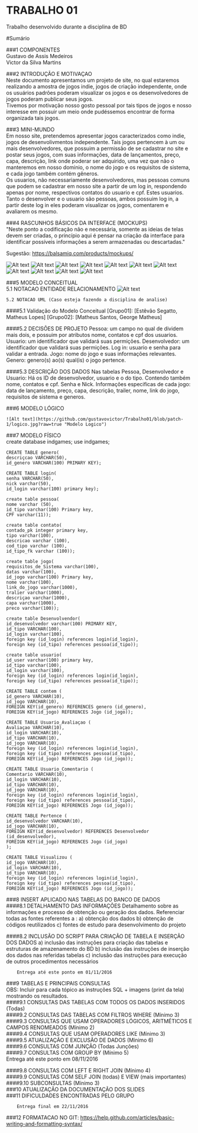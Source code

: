 # TRABALHO 01
Trabalho desenvolvido durante a disciplina de BD

#Sumário

###1	COMPONENTES<br>
Gustavo de Assis Medeiros<br>
Victor da Silva Martins<br>

###2	INTRODUÇÃO E MOTIVAÇAO<br>
Neste documento apresentamos um projeto de site, no qual estaremos realizando a amostra de jogos indie, jogos de criação independente, onde os usuários padrões poderam visualizar os jogos e os desenvolvedores de jogos poderam publicar seus jogos.<br>
Tivemos por motivação nosso gosto pessoal por tais tipos de jogos e nosso interesse em possuir um meio onde pudéssemos encontrar de forma organizada tais jogos.<br>

###3	MINI-MUNDO<br>
Em nosso site, pretendemos apresentar jogos caracterizados como indie, jogos de desenvolivmentos independente. Tais jogos pertencem à um ou mais desenvolvedores, que possuim a permissão de se cadastrar no site e postar seus jogos, com suas informações, data de lançamentos, preço, capa, descrição, link onde poderar ser adquirido, uma vez que não o manteremos em nosso dominio, o nome do jogo e os requisitos de sistema, e cada jogo também contém gêneros. <br>
Os usuarios, não necessariamente desenvolvedores, mas pessoas comuns que podem se cadastrar em nosso site a partir de um log in, respondendo apenas por nome, respectivos contatos do usuario e cpf. Estes usuarios. <br>
Tanto o desenvolver e o usuario são pessoas, ambos possuim log in, a partir deste log in eles poderam visualizar os jogos, comentarem e avaliarem os mesmo. <br>

###4	RASCUNHOS BÁSICOS DA INTERFACE (MOCKUPS)<br>
"Neste ponto a codificação não e necessária, somente as ideias de telas devem ser criadas, o princípio aqui é pensar na criação da interface para identificar possíveis informações a serem armazenadas ou descartadas." <br>

Sugestão: https://balsamiq.com/products/mockups/<br>

![Alt text](https://github.com/gustavovictor/Trabalho01/blob/patch-1/img16.jpg?raw=true "Title")
![Alt text](https://github.com/gustavovictor/Trabalho01/blob/patch-1/img40.jpg?raw=true "Title")
![Alt text](https://github.com/gustavovictor/Trabalho01/blob/patch-1/img74.jpg?raw=true "Title")
![Alt text](https://github.com/gustavovictor/Trabalho01/blob/patch-1/img110.jpg?raw=true "Title")
![Alt text](https://github.com/gustavovictor/Trabalho01/blob/patch-1/img134.jpg?raw=true "Title")
![Alt text](https://github.com/gustavovictor/Trabalho01/blob/patch-1/img152.jpg?raw=true "Title")
![Alt text](https://github.com/gustavovictor/Trabalho01/blob/patch-1/img176.jpg?raw=true "Title")
![Alt text](https://github.com/gustavovictor/Trabalho01/blob/patch-1/img194.jpg?raw=true "Title")
![Alt text](https://github.com/gustavovictor/Trabalho01/blob/patch-1/img212.jpg?raw=true "Title")
![Alt text](https://github.com/gustavovictor/Trabalho01/blob/patch-1/img230.jpg?raw=true "Title")
![Alt text](https://github.com/gustavovictor/Trabalho01/blob/patch-1/img248.jpg?raw=true "Title")


###5	MODELO CONCEITUAL<br>
    5.1 NOTACAO ENTIDADE RELACIONAMENTO
![Alt text](https://github.com/gustavovictor/Trabalho01/blob/patch-1/modelo%20conceitual.jpg?raw=true "Modelo Conceitual")
    
    5.2 NOTACAO UML (Caso esteja fazendo a disciplina de analise)

####5.1 Validação do Modelo Conceitual
    [Grupo01]: [Estêvão Segatto, Matheus Lopes]
    [Grupo02]: [Matheus Santos, George Matheus]

####5.2 DECISÕES DE PROJETO
    Pessoa: um campo no qual de dividem mais dois, e possuim por atributos nome, contatos e cpf dos usuarios.
    Usuario: um identificador que validará suas permições.
    Desenvolvedor: um identificador que validará suas permições.
    Log in: usuario e senha para validar a entrada.
    Jogo: nome do jogo e suas informações relevantes.
    Genero: genero(s) ao(s) qual(is) o jogo pertence.

####5.3 DESCRIÇÃO DOS DADOS 
    Nas tabelas Pessoa, Desenvolvedor e Usuario:
        Há os ID de desenvolvedor, usuario e o do tipo. Contendo também nome, contatos e cpf.
    Senha e Nick.
    Informações especificas de cada jogo: data de lançamento, preço, capa, descrição, trailer, nome, link do jogo, requisitos de sistema e generos.


###6	MODELO LÓGICO<br>
    
    ![Alt text](https://github.com/gustavovictor/Trabalho01/blob/patch-1/logico.jpg?raw=true "Modelo Logico")
    
###7	MODELO FÍSICO<br>
    create database indgames;
    use indgames;

    CREATE TABLE genero(
    descriçcao VARCHAR(50),
    id_genero VARCHAR(100) PRIMARY KEY);

    CREATE TABLE login(
    senha VARCHAR(50),
    nick varchar(50),
    id_login varchar(100) primary key);

    create table pessoa(
    nome varchar (50),
    id_tipo varchar(100) Primary key,
    CPF varchar(11));

    create table contato(
    contado_pk integer primary key,
    tipo varchar(100),
    descricao varchar (100),
    cod_tipo varchar (100),
    id_tipo_fk varchar (100));

    create table jogo(
    requisitos_de_Sistema varchar(100),
    datas varchar(100),
    id_jogo varchar(100) Primary key,
    nome varchar(100),
    link_do_jogo varchar(1000),
    tralier varchar(1000),
    descriçao varchar(1000),
    capa varchar(1000),
    preco varchar(100));

    create table Desenvolvendor(
    id_desenvolvedor varchar(100) PRIMARY KEY,
    id_tipo VARCHAR(100),
    id_login varchar(100),
    foreign key (id_login) references login(id_login),
    foreign key (id_tipo) references pessoa(id_tipo));

    create table usuario(
    id_user varchar(100) primary key,
    id_tipo varchar(100),
    id_login varchar(100),
    foreign key (id_login) references login(id_login),
    foreign key (id_tipo) references pessoa(id_tipo));

    CREATE TABLE contem (
    id_genero VARCHAR(10),
    id_jogo VARCHAR(10),
    FOREIGN KEY(id_genero) REFERENCES genero (id_genero),
    FOREIGN KEY(id_jogo) REFERENCES Jogo (id_jogo));

    CREATE TABLE Usuario_Avaliaçao (
    Avaliaçao VARCHAR(10),
    id_login VARCHAR(10),
    id_tipo VARCHAR(10),
    id_jogo VARCHAR(10),
    foreign key (id_login) references login(id_login),
    foreign key (id_tipo) references pessoa(id_tipo),
    FOREIGN KEY(id_jogo) REFERENCES Jogo (id_jogo));

    CREATE TABLE Usuario_Comentario (
    Comentario VARCHAR(10),
    id_login VARCHAR(10),
    id_tipo VARCHAR(10),
    id_jogo VARCHAR(10),
    foreign key (id_login) references login(id_login),
    foreign key (id_tipo) references pessoa(id_tipo),
    FOREIGN KEY(id_jogo) REFERENCES Jogo (id_jogo));

    CREATE TABLE Pertence (
    id_desenvolvedor VARCHAR(10),
    id_jogo VARCHAR(10),
    FOREIGN KEY(id_desenvolvedor) REFERENCES Desenvolvedor (id_desenvolvedor),
    FOREIGN KEY(id_jogo) REFERENCES Jogo (id_jogo)
    );

    CREATE TABLE Visualizou (
    id_jogo VARCHAR(10),
    id_login VARCHAR(10),
    id_tipo VARCHAR(10),
    foreign key (id_login) references login(id_login),
    foreign key (id_tipo) references pessoa(id_tipo),
    FOREIGN KEY(id_jogo) REFERENCES Jogo (id_jogo));



        
        
###8	INSERT APLICADO NAS TABELAS DO BANCO DE DADOS<br>
####8.1 DETALHAMENTO DAS INFORMAÇÕES
        Detalhamento sobre as informações e processo de obtenção ou geração dos dados.
        Referenciar todas as fontes referentes a :
        a) obtenção dos dados
        b) obtenção de códigos reutilizados
        c) fontes de estudo para desenvolvimento do projeto
        
####8.2 INCLUSÃO DO SCRIPT PARA CRIAÇÃO DE TABELA E INSERÇÃO DOS DADOS
        a) inclusão das instruções para criação das tabelas e estruturas de amazenamento do BD
        b) inclusão das instruções de inserção dos dados nas referidas tabelas
        c) inclusão das instruções para execução de outros procedimentos necessários


        Entrega até este ponto em 01/11/2016
        
###9	TABELAS E PRINCIPAIS CONSULTAS<br>
OBS: Incluir para cada tópico as instruções SQL + imagens (print da tela) mostrando os resultados.<br>
####9.1	CONSULTAS DAS TABELAS COM TODOS OS DADOS INSERIDOS (Todas) <br>
####9.2	CONSULTAS DAS TABELAS COM FILTROS WHERE (Mínimo 3) <br>
####9.3	CONSULTAS QUE USAM OPERADORES LÓGICOS, ARITMÉTICOS E CAMPOS RENOMEADOS (Mínimo 2)<br>
####9.4	CONSULTAS QUE USAM OPERADORES LIKE (Mínimo 3)  <br>
####9.5	ATUALIZAÇÃO E EXCLUSÃO DE DADOS (Mínimo 6)<br>
####9.6	CONSULTAS COM JUNÇÃO (Todas Junções)<br>
####9.7	CONSULTAS COM GROUP BY (Mínimo 5)<br>
        Entrega até este ponto em 08/11/2016
        
####9.8	CONSULTAS COM LEFT E RIGHT JOIN (Mínimo 4) <br>
####9.9	CONSULTAS COM SELF JOIN (todas) E VIEW (mais importantes) <br>
####9.10	SUBCONSULTAS (Mínimo 3) <br>
###10	ATUALIZAÇÃO DA DOCUMENTAÇÃO DOS SLIDES<br>
###11	DIFICULDADES ENCONTRADAS PELO GRUPO<br>

        Entrega final em 22/11/2016
###12  FORMATACAO NO GIT: https://help.github.com/articles/basic-writing-and-formatting-syntax/




